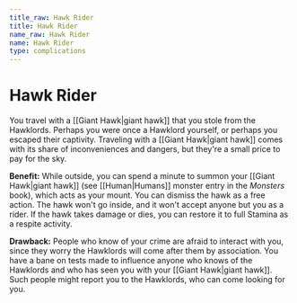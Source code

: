 ```yaml
---
title_raw: Hawk Rider
title: Hawk Rider
name_raw: Hawk Rider
name: Hawk Rider
type: complications
---
```


# Hawk Rider

You travel with a [[Giant Hawk|giant hawk]] that you stole from the Hawklords. Perhaps you were once a Hawklord yourself, or perhaps you escaped their captivity. Traveling with a [[Giant Hawk|giant hawk]] comes with its share of inconveniences and dangers, but they're a small price to pay for the sky.

**Benefit:** While outside, you can spend a minute to summon your [[Giant Hawk|giant hawk]] (see [[Human|Humans]] monster entry in the *Monsters* book), which acts as your mount. You can dismiss the hawk as a free action. The hawk won't go inside, and it won't accept anyone but you as a rider. If the hawk takes damage or dies, you can restore it to full Stamina as a respite activity.

**Drawback:** People who know of your crime are afraid to interact with you, since they worry the Hawklords will come after them by association. You have a bane on tests made to influence anyone who knows of the Hawklords and who has seen you with your [[Giant Hawk|giant hawk]]. Such people might report you to the Hawklords, who can come looking for you.

